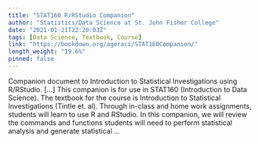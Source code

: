 ```yaml
---
title: "STAT160 R/RStudio Companion"
author: "Statistics/Data Science at St. John Fisher College"
date: "2021-01-21T22:20:03Z"
tags: [Data Science, Textbook, Course]
link: "https://bookdown.org/ageraci/STAT160Companion/"
length_weight: "19.6%"
pinned: false
---
```


Companion document to Introduction to Statistical Investigations using R/RStudio. [...] This companion is for use in STAT160 (Introduction to Data Science). The textbook for the course is Introduction to Statistical Investigations (Tintle et. al). Through in-class and home work assignments, students will learn to use R and RStudio. In this companion, we will review the commands and functions students will need to perform statistical analysis and generate statistical ...
